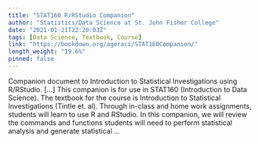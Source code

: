 ```yaml
---
title: "STAT160 R/RStudio Companion"
author: "Statistics/Data Science at St. John Fisher College"
date: "2021-01-21T22:20:03Z"
tags: [Data Science, Textbook, Course]
link: "https://bookdown.org/ageraci/STAT160Companion/"
length_weight: "19.6%"
pinned: false
---
```


Companion document to Introduction to Statistical Investigations using R/RStudio. [...] This companion is for use in STAT160 (Introduction to Data Science). The textbook for the course is Introduction to Statistical Investigations (Tintle et. al). Through in-class and home work assignments, students will learn to use R and RStudio. In this companion, we will review the commands and functions students will need to perform statistical analysis and generate statistical ...
